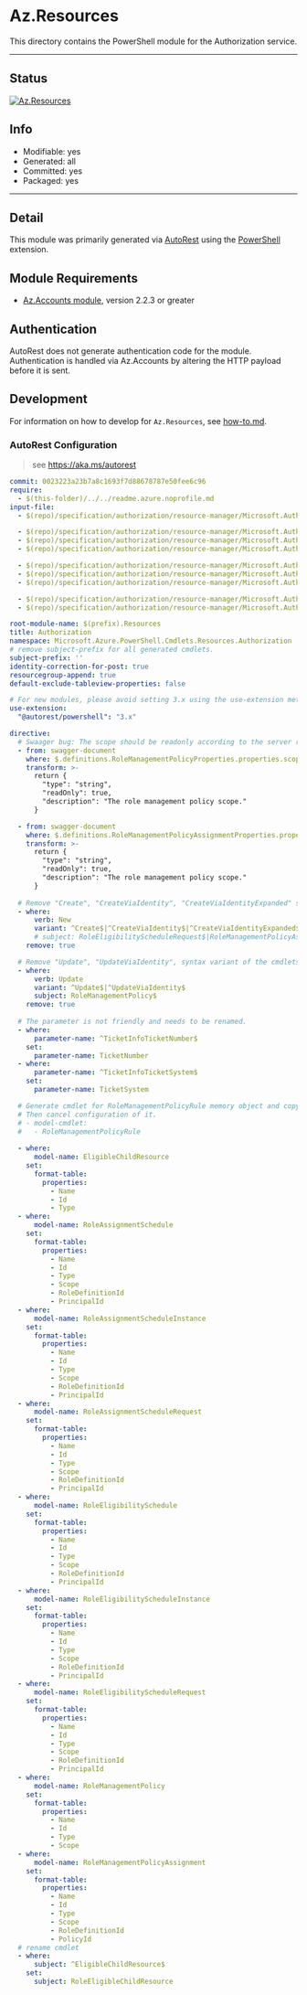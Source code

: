 <!-- region Generated -->
# Az.Resources
This directory contains the PowerShell module for the Authorization service.

---
## Status
[![Az.Resources](https://img.shields.io/powershellgallery/v/Az.Resources.svg?style=flat-square&label=Az.Resources "Az.Resources")](https://www.powershellgallery.com/packages/Az.Resources/)

## Info
- Modifiable: yes
- Generated: all
- Committed: yes
- Packaged: yes

---
## Detail
This module was primarily generated via [AutoRest](https://github.com/Azure/autorest) using the [PowerShell](https://github.com/Azure/autorest.powershell) extension.

## Module Requirements
- [Az.Accounts module](https://www.powershellgallery.com/packages/Az.Accounts/), version 2.2.3 or greater

## Authentication
AutoRest does not generate authentication code for the module. Authentication is handled via Az.Accounts by altering the HTTP payload before it is sent.

## Development
For information on how to develop for `Az.Resources`, see [how-to.md](how-to.md).
<!-- endregion -->

### AutoRest Configuration
> see https://aka.ms/autorest

``` yaml
commit: 0023223a23b7a8c1693f7d88678787e50fee6c96
require:
  - $(this-folder)/../../readme.azure.noprofile.md
input-file:
  - $(repo)/specification/authorization/resource-manager/Microsoft.Authorization/preview/2020-10-01-preview/EligibleChildResources.json

  - $(repo)/specification/authorization/resource-manager/Microsoft.Authorization/preview/2020-10-01-preview/RoleAssignmentSchedule.json
  - $(repo)/specification/authorization/resource-manager/Microsoft.Authorization/preview/2020-10-01-preview/RoleAssignmentScheduleInstance.json
  - $(repo)/specification/authorization/resource-manager/Microsoft.Authorization/preview/2020-10-01-preview/RoleAssignmentScheduleRequest.json

  - $(repo)/specification/authorization/resource-manager/Microsoft.Authorization/preview/2020-10-01-preview/RoleEligibilitySchedule.json
  - $(repo)/specification/authorization/resource-manager/Microsoft.Authorization/preview/2020-10-01-preview/RoleEligibilityScheduleInstance.json
  - $(repo)/specification/authorization/resource-manager/Microsoft.Authorization/preview/2020-10-01-preview/RoleEligibilityScheduleRequest.json

  - $(repo)/specification/authorization/resource-manager/Microsoft.Authorization/preview/2020-10-01-preview/RoleManagementPolicy.json
  - $(repo)/specification/authorization/resource-manager/Microsoft.Authorization/preview/2020-10-01-preview/RoleManagementPolicyAssignment.json

root-module-name: $(prefix).Resources
title: Authorization
namespace: Microsoft.Azure.PowerShell.Cmdlets.Resources.Authorization
# remove subject-prefix for all generated cmdlets.
subject-prefix: ''
identity-correction-for-post: true
resourcegroup-append: true
default-exclude-tableview-properties: false

# For new modules, please avoid setting 3.x using the use-extension method and instead, use 4.x as the default option
use-extension:
  "@autorest/powershell": "3.x"

directive:
  # Swaager bug: The scope should be readonly according to the server response.
  - from: swagger-document
    where: $.definitions.RoleManagementPolicyProperties.properties.scope
    transform: >-
      return {
        "type": "string",
        "readOnly": true,
        "description": "The role management policy scope."
      }

  - from: swagger-document
    where: $.definitions.RoleManagementPolicyAssignmentProperties.properties.scope
    transform: >-
      return {
        "type": "string",
        "readOnly": true,
        "description": "The role management policy scope."
      }
      
  # Remove "Create", "CreateViaIdentity", "CreateViaIdentityExpanded" syntax variant of the cmdlets. Because of new cmdlet does unsupport.
  - where:
      verb: New
      variant: ^Create$|^CreateViaIdentity$|^CreateViaIdentityExpanded$
      # subject: RoleEligibilityScheduleRequest$|RoleManagementPolicyAssignment$
    remove: true

  # Remove "Update", "UpdateViaIdentity", syntax variant of the cmdlets. Because of update cmdlet does unsupport.
  - where:
      verb: Update
      variant: ^Update$|^UpdateViaIdentity$
      subject: RoleManagementPolicy$
    remove: true
  
  # The parameter is not friendly and needs to be renamed.
  - where:
      parameter-name: ^TicketInfoTicketNumber$
    set:
      parameter-name: TicketNumber
  - where:
      parameter-name: ^TicketInfoTicketSystem$
    set:
      parameter-name: TicketSystem

  # Generate cmdlet for RoleManagementPolicyRule memory object and copy to the custom folder for rename cmdlet(New-AzAuthorizationRoleManagementPolicyRuleObject --> New-AzRoleManagementPolicyRuleObject).
  # Then cancel configuration of it.   
  # - model-cmdlet:
  #   - RoleManagementPolicyRule
  
  - where:
      model-name: EligibleChildResource
    set:
      format-table:
        properties:
          - Name
          - Id
          - Type
  - where:
      model-name: RoleAssignmentSchedule
    set:
      format-table:
        properties:
          - Name
          - Id
          - Type
          - Scope
          - RoleDefinitionId
          - PrincipalId
  - where:
      model-name: RoleAssignmentScheduleInstance
    set:
      format-table:
        properties:
          - Name
          - Id
          - Type
          - Scope
          - RoleDefinitionId
          - PrincipalId
  - where:
      model-name: RoleAssignmentScheduleRequest
    set:
      format-table:
        properties:
          - Name
          - Id
          - Type
          - Scope
          - RoleDefinitionId
          - PrincipalId
  - where:
      model-name: RoleEligibilitySchedule
    set:
      format-table:
        properties:
          - Name
          - Id
          - Type
          - Scope
          - RoleDefinitionId
          - PrincipalId
  - where:
      model-name: RoleEligibilityScheduleInstance
    set:
      format-table:
        properties:
          - Name
          - Id
          - Type
          - Scope
          - RoleDefinitionId
          - PrincipalId
  - where:
      model-name: RoleEligibilityScheduleRequest
    set:
      format-table:
        properties:
          - Name
          - Id
          - Type
          - Scope
          - RoleDefinitionId
          - PrincipalId
  - where:
      model-name: RoleManagementPolicy
    set:
      format-table:
        properties:
          - Name
          - Id
          - Type
          - Scope
  - where:
      model-name: RoleManagementPolicyAssignment
    set:
      format-table:
        properties:
          - Name
          - Id
          - Type
          - Scope
          - RoleDefinitionId
          - PolicyId
  # rename cmdlet   
  - where:
      subject: ^EligibleChildResource$
    set:
      subject: RoleEligibleChildResource       
```
